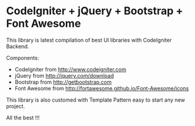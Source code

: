 # CodeIgniter + jQuery + Bootstrap + Font Awesome

This library is latest compilation of best UI libraries with CodeIgniter Backend.

Components:
- CodeIgniter from http://www.codeigniter.com
- jQuery from http://jquery.com/download
- Bootstrap from http://getbootstrap.com
- Font Awesome from http://fortawesome.github.io/Font-Awesome/icons

This library is also customed with Template Pattern easy to start any new project.

All the best !!!
